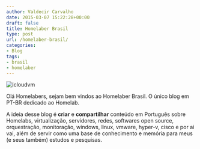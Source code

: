 ```yaml
---
author: Valdecir Carvalho
date: 2015-03-07 15:22:28+00:00
draft: false
title: Homelaber Brasil
type: post
url: /homelaber-brasil/
categories:
- Blog
tags:
- brasil
- homelaber
---
```


![icloudvm](/imagens/2015/03/icloudvm.png)




Olá Homelabers, sejam bem vindos ao Homelaber Brasil. O único blog em PT-BR dedicado ao Homelab.

A ideia desse blog é **criar** e **compartilhar** conteúdo em Português sobre Homelabs, virtualização, servidores, redes, softwares open source, orquestração, monitoração, windows, linux, vmware, hyper-v, cisco e por ai vai, além de servir como uma base de conhecimento e memória para meus (e seus também) estudos e pesquisas.
